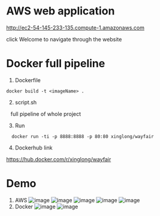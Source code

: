 # AWS web application
http://ec2-54-145-233-135.compute-1.amazonaws.com

click Welcome to navigate through the website

# Docker full pipeline

1. Dockerfile
  ```
  docker build -t <imageName> .
  ```
2. script.sh

  &nbsp;&nbsp; full pipeline of whole project
  
3. Run

```
  docker run -ti -p 8888:8888 -p 80:80 xinglong/wayfair
```

4. Dockerhub link  

https://hub.docker.com/r/xinglong/wayfair

# Demo
1. AWS
![image](https://github.com/xinglongjia/info7390_group6/blob/master/Wayfair%20e-commerce/presentation_image/aws-index.png)
![image](https://github.com/xinglongjia/info7390_group6/tree/master/Wayfair%20e-commerce/presentation_image/aws-classification.png)
![image](https://github.com/xinglongjia/info7390_group6/tree/master/Wayfair%20e-commerce/presentation_image/aws-regression.png)
![image](https://github.com/xinglongjia/info7390_group6/tree/master/Wayfair%20e-commerce/presentation_image/aws-eda.png)
![image](https://github.com/xinglongjia/info7390_group6/tree/master/Wayfair%20e-commerce/presentation_image/aws-aboutus.png)
2. Docker
![image](https://github.com/xinglongjia/info7390_group6/tree/master/Wayfair%20e-commerce/presentation_image/docker-notebook.png)
![image](https://github.com/xinglongjia/info7390_group6/tree/master/Wayfair%20e-commerce/presentation_image/docker-web.png)


